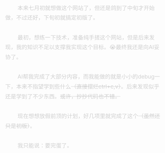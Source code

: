 <div class='content'>
        本来七月初就想做这个网站了，但还是鸽到了中旬才开始做，不过还好，下旬初就搞定初版了。<br>
        最初，想练一下技术，准备纯手搓这个网站，但是后来发现，我的知识不足以支撑我实现这个目标。😭最终我还是向AI妥协了。<br>
        AI帮我完成了大部分内容，而我能做的就是小小的debug一下，本来不指望学到些什么<a class='strikethrough'>（直接摆烂ctrl+c,v）</a>。后来发现似乎还是学到了不少东西。<a class='strikethrough'>或许，抄抄代码也不错。</a><br>
        现在想想放假前顶的计划，好几项里就完成了这个<a class='strikethrough'>（虽然还只是初版）</a>。<br>
        我只能说：要完蛋了。
</div>
<style scoped>
.content {
    color: #d0d0d0;
    line-height: 1.8;
    font-size: 1.1rem;
    margin-bottom: 3rem;
    white-space: pre-wrap;
}
.strikethrough {
    color: #d0d0d0;
    text-decoration: line-through;
}
</style>
